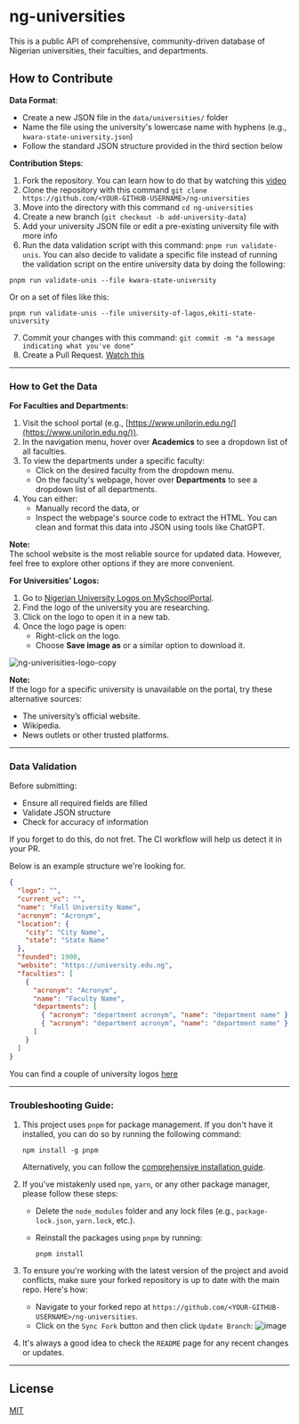 # ng-universities

This is a public API of comprehensive, community-driven database of Nigerian universities, their faculties, and departments.

## How to Contribute

**Data Format**:
   - Create a new JSON file in the `data/universities/` folder
   - Name the file using the university's lowercase name with hyphens (e.g., `kwara-state-university.json`)
   - Follow the standard JSON structure provided in the third section below


**Contribution Steps**:
   1. Fork the repository. You can learn how to do that by watching this [video](https://www.youtube.com/watch?v=-9ftoxZ2X9g)
   2. Clone the repository with this command `git clone https://github.com/<YOUR-GITHUB-USERNAME>/ng-universities`
   3. Move into the directory with this command `cd ng-universities`
   5. Create a new branch (`git checkout -b add-university-data`)
   5. Add your university JSON file or edit a pre-existing university file with more info
   6. Run the data validation script with this command: `pnpm run validate-unis`.
   You can also decide to validate a specific file instead of running the validation script on the entire university data by doing the following:
   ```shell
   pnpm run validate-unis --file kwara-state-university
   ```

   Or on a set of files like this:

   ```shell
   pnpm run validate-unis --file university-of-lagos,ekiti-state-university
   ```
   7. Commit your changes with this command: `git commit -m "a message indicating what you've done"`
   8. Create a Pull Request. [Watch this](https://www.youtube.com/watch?v=nCKdihvneS0)

---

### How to Get the Data

**For Faculties and Departments:**
1. Visit the school portal (e.g., [https://www.unilorin.edu.ng/](https://www.unilorin.edu.ng/)).
2. In the navigation menu, hover over **Academics** to see a dropdown list of all faculties.
3. To view the departments under a specific faculty:
   - Click on the desired faculty from the dropdown menu.
   - On the faculty's webpage, hover over **Departments** to see a dropdown list of all departments.
4. You can either:
   - Manually record the data, or
   - Inspect the webpage's source code to extract the HTML. You can clean and format this data into JSON using tools like ChatGPT.

**Note:**  
The school website is the most reliable source for updated data. However, feel free to explore other options if they are more convenient.


**For Universities' Logos:**
1. Go to [Nigerian University Logos on MySchoolPortal](https://myschoolportal.net/blog/nigerian-university-logos/).
2. Find the logo of the university you are researching.
3. Click on the logo to open it in a new tab.
4. Once the logo page is open:
   - Right-click on the logo.
   - Choose **Save image as** or a similar option to download it.

![ng-univerisities-logo-copy](https://github.com/user-attachments/assets/d075ee10-1273-4f8a-b578-4096e934e2a2)


**Note:**  
If the logo for a specific university is unavailable on the portal, try these alternative sources:  
- The university’s official website.  
- Wikipedia.  
- News outlets or other trusted platforms.

---

### Data Validation

Before submitting:
- Ensure all required fields are filled
- Validate JSON structure
- Check for accuracy of information

If you forget to do this, do not fret. The CI workflow will help us detect it in your PR.

Below is an example structure we're looking for.

```json
{
  "logo": "",
  "current_vc": "",
  "name": "Full University Name",
  "acronym": "Acronym",
  "location": {
    "city": "City Name",
    "state": "State Name"
  },
  "founded": 1900,
  "website": "https://university.edu.ng",
  "faculties": [
    {
      "acronym": "Acronym",
      "name": "Faculty Name",
      "departments": [
        { "acronym": "department acronym", "name": "department name" },
        { "acronym": "department acronym", "name": "department name" }
      ]
    }
  ]
}
```

You can find a couple of university logos [here](https://myschoolportal.net/blog/nigerian-university-logos/)

---

### **Troubleshooting Guide**:

1. This project uses `pnpm` for package management. If you don't have it installed, you can do so by running the following command:

   ```shell
   npm install -g pnpm
   ```

   Alternatively, you can follow the [comprehensive installation guide](https://pnpm.io/installation).

2. If you've mistakenly used `npm`, `yarn`, or any other package manager, please follow these steps:
   - Delete the `node_modules` folder and any lock files (e.g., `package-lock.json`, `yarn.lock`, etc.).
   - Reinstall the packages using `pnpm` by running:

     ```shell
     pnpm install
     ```

3. To ensure you're working with the latest version of the project and avoid conflicts, make sure your forked repository is up to date with the main repo. Here's how:
   - Navigate to your forked repo at `https://github.com/<YOUR-GITHUB-USERNAME>/ng-universities`.
   - Click on the `Sync Fork` button and then click `Update Branch`:
     ![image](https://github.com/user-attachments/assets/ac723dcf-7ffc-4172-a833-891a641e6799)

4. It's always a good idea to check the `README` page for any recent changes or updates.

---


## License
[MIT](LICENSE)